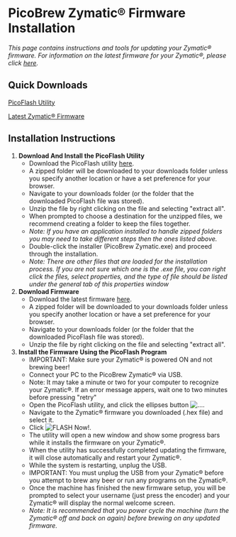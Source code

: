 # PicoBrew Zymatic® Firmware Installation

*This page contains instructions and tools for updating your Zymatic® firmware.
For information on the latest firmware for your Zymatic®, please click [here](/static/support/legacy/zymatic/Firmware.md).*

## Quick Downloads

[PicoFlash Utility](/static/support/legacy/common/PicoFlash.zip)

[Latest Zymatic® Firmware](/static/support/legacy/zymatic/Zymatic_1_1_14.zip)

## Installation Instructions

1. **Download And Install the PicoFlash Utility**
    * Download the PicoFlash utility [here](/static/support/legacy/common/PicoFlash.zip).
    * A zipped folder will be downloaded to your downloads folder unless you specify another location or have a set preference for your browser.
    * Navigate to your downloads folder (or the folder that the downloaded PicoFlash file was stored).
    * Unzip the file by right clicking on the file and selecting "extract all".
    * When prompted to choose a destination for the unzipped files, we recommend creating a folder to keep the files together.
    * *Note: If you have an application installed to handle zipped folders you may need to take different steps then the ones listed above.*
    * Double-click the installer (PicoBrew Zymatic.exe) and proceed through the installation.
    * *Note: There are other files that are loaded for the installation process. If you are not sure which one is the .exe file, you can right click the files, select properties, and the type of file should be listed under the general tab of this properties window*
2. **Download Firmware**
    * Download the latest firmware [here](/static/support/legacy/zymatic/Zymatic_1_1_14.zip).
    * A zipped folder will be downloaded to your downloads folder unless you specify another location or have a set preference for your browser.
    * Navigate to your downloads folder (or the folder that the downloaded PicoFlash file was stored).
    * Unzip the file by right clicking on the file and selecting "extract all".
3. **Install the Firmware Using the PicoFlash Program**
    * IMPORTANT: Make sure your Zymatic® is powered ON and not brewing beer!
    * Connect your PC to the PicoBrew Zymatic® via USB.
    * Note: It may take a minute or two for your computer to recognize your Zymatic®. If an error message appers, wait one to two minutes before pressing "retry"
    * Open the PicoFlash utility, and click the ellipses button ![...](/static/support/legacy/common/ellipsesButton.png).
    * Navigate to the Zymatic® firmware you downloaded (.hex file) and select it.
    * Click ![FLASH Now!](/static/support/legacy/common/flashButton.png).
    * The utility will open a new window and show some progress bars while it installs the firmware on your Zymatic®.
    * When the utility has successfully completed updating the firmware, it will close automatically and restart your Zymatic®.
    * While the system is restarting, unplug the USB.
    * IMPORTANT: You must unplug the USB from your Zymatic® before you attempt to brew any beer or run any programs on the Zymatic®.
    * Once the machine has finished the new firmware setup, you will be prompted to select your username (just press the encoder) and your Zymatic® will display the normal welcome screen.
    * *Note: It is recommended that you power cycle the machine (turn the Zymatic® off and back on again) before brewing on any updated firmware.*
